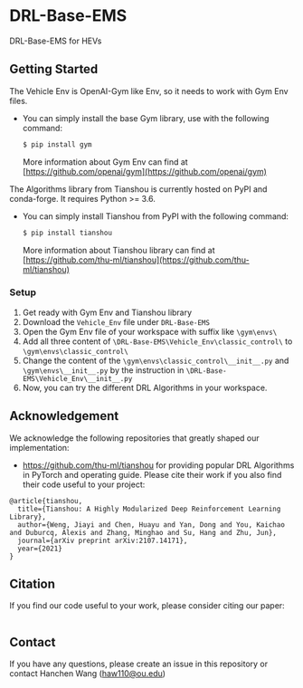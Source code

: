 # DRL-Base-EMS
DRL-Base-EMS for HEVs

<!-- GETTING STARTED -->
## Getting Started

The Vehicle Env is OpenAI-Gym like Env, so it needs to work with Gym Env files.

* You can simply install the base Gym library, use with the following command:
  ```sh
  $ pip install gym
  ```
  More information about Gym Env can find at [https://github.com/openai/gym](https://github.com/openai/gym)

The Algorithms library from Tianshou is currently hosted on PyPI and conda-forge. It requires Python >= 3.6.

* You can simply install Tianshou from PyPI with the following command:
  ```sh
  $ pip install tianshou
  ```
  More information about Tianshou library can find at [https://github.com/thu-ml/tianshou](https://github.com/thu-ml/tianshou)

### Setup

1. Get ready with Gym Env and Tianshou library
2. Download the `Vehicle_Env` file under `DRL-Base-EMS`
3. Open the Gym Env file of your workspace with suffix like `\gym\envs\`
4. Add all three content of `\DRL-Base-EMS\Vehicle_Env\classic_control\` to `\gym\envs\classic_control\`
5. Change the content of the `\gym\envs\classic_control\__init__.py` and `\gym\envs\__init__.py` by the instruction in `\DRL-Base-EMS\Vehicle_Env\__init__.py`
6. Now, you can try the different DRL Algorithms in your workspace.

## Acknowledgement
We acknowledge the following repositories that greatly shaped our implementation:
- https://github.com/thu-ml/tianshou for providing popular DRL Algorithms in PyTorch and operating guide. 
Please cite their work if you also find their code useful to your project:
```
@article{tianshou,
  title={Tianshou: A Highly Modularized Deep Reinforcement Learning Library},
  author={Weng, Jiayi and Chen, Huayu and Yan, Dong and You, Kaichao and Duburcq, Alexis and Zhang, Minghao and Su, Hang and Zhu, Jun},
  journal={arXiv preprint arXiv:2107.14171},
  year={2021}
}
```

## Citation
If you find our code useful to your work, please consider citing our paper:
```
```

## Contact
If you have any questions, please create an issue in this repository or contact Hanchen Wang (haw110@ou.edu)
